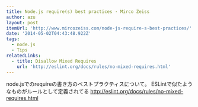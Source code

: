 ```yaml
---
title: Node.js require(s) best practices · Mirco Zeiss
author: azu
layout: post
itemUrl: 'http://www.mircozeiss.com/node-js-require-s-best-practices/'
date: '2014-05-02T04:43:48.922Z'
tags:
  - node.js
  - Tips
relatedLinks:
  - title: Disallow Mixed Requires
    url: 'http://eslint.org/docs/rules/no-mixed-requires.html'
---
```

node.jsでのrequireの書き方のベストプラクティスについて。
ESLintで似たようなものがルールとして定義されてる
http://eslint.org/docs/rules/no-mixed-requires.html

